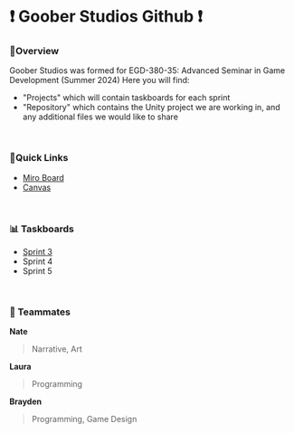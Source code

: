 # ❗ Goober Studios Github ❗

### 📜Overview
Goober Studios was formed for EGD-380-35: Advanced Seminar in Game Development (Summer 2024)
Here you will find:
- "Projects" which will contain taskboards for each sprint
- "Repository" which contains the Unity project we are working in, and any additional files we would like to share
<br>

### 🔗Quick Links
- [Miro Board](https://miro.com/app/board/uXjVK_VPBF4=/?share_link_id=110319730173)
- [Canvas](https://champlain.instructure.com/courses/2270592)
<br>

### 📊 Taskboards
- [Sprint 3](https://github.com/users/braydenriddell/projects/1)
- Sprint 4
- Sprint 5
<br>

### 👥 Teammates
**Nate**
<br>
> Narrative, Art

**Laura**
<br>
> Programming

**Brayden**
<br>
> Programming, Game Design
